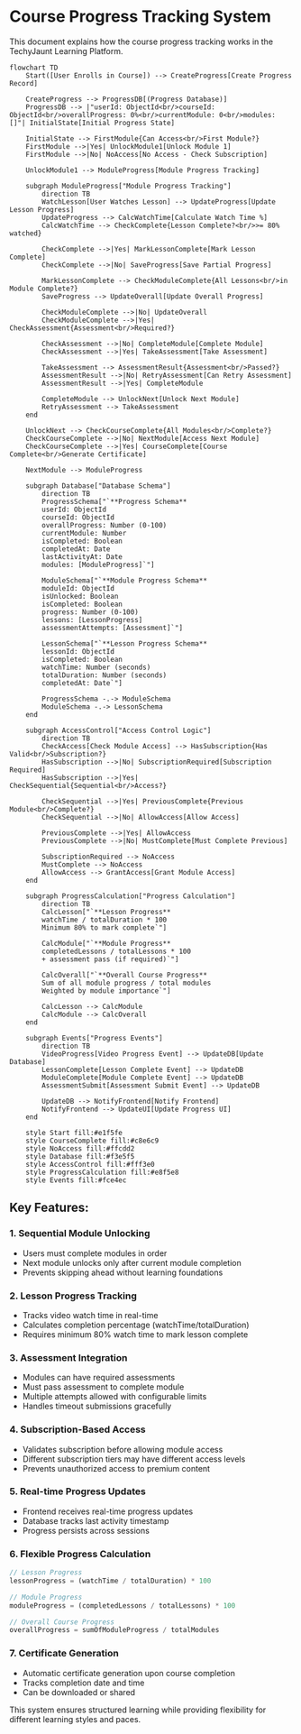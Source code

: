 # Course Progress Tracking System

This document explains how the course progress tracking works in the TechyJaunt Learning Platform.

```mermaid
flowchart TD
    Start([User Enrolls in Course]) --> CreateProgress[Create Progress Record]
    
    CreateProgress --> ProgressDB[(Progress Database)]
    ProgressDB --> |"userId: ObjectId<br/>courseId: ObjectId<br/>overallProgress: 0%<br/>currentModule: 0<br/>modules: []"| InitialState[Initial Progress State]
    
    InitialState --> FirstModule{Can Access<br/>First Module?}
    FirstModule -->|Yes| UnlockModule1[Unlock Module 1]
    FirstModule -->|No| NoAccess[No Access - Check Subscription]
    
    UnlockModule1 --> ModuleProgress[Module Progress Tracking]
    
    subgraph ModuleProgress["Module Progress Tracking"]
        direction TB
        WatchLesson[User Watches Lesson] --> UpdateProgress[Update Lesson Progress]
        UpdateProgress --> CalcWatchTime[Calculate Watch Time %]
        CalcWatchTime --> CheckComplete{Lesson Complete?<br/>>= 80% watched}
        
        CheckComplete -->|Yes| MarkLessonComplete[Mark Lesson Complete]
        CheckComplete -->|No| SaveProgress[Save Partial Progress]
        
        MarkLessonComplete --> CheckModuleComplete{All Lessons<br/>in Module Complete?}
        SaveProgress --> UpdateOverall[Update Overall Progress]
        
        CheckModuleComplete -->|No| UpdateOverall
        CheckModuleComplete -->|Yes| CheckAssessment{Assessment<br/>Required?}
        
        CheckAssessment -->|No| CompleteModule[Complete Module]
        CheckAssessment -->|Yes| TakeAssessment[Take Assessment]
        
        TakeAssessment --> AssessmentResult{Assessment<br/>Passed?}
        AssessmentResult -->|No| RetryAssessment[Can Retry Assessment]
        AssessmentResult -->|Yes| CompleteModule
        
        CompleteModule --> UnlockNext[Unlock Next Module]
        RetryAssessment --> TakeAssessment
    end
    
    UnlockNext --> CheckCourseComplete{All Modules<br/>Complete?}
    CheckCourseComplete -->|No| NextModule[Access Next Module]
    CheckCourseComplete -->|Yes| CourseComplete[Course Complete<br/>Generate Certificate]
    
    NextModule --> ModuleProgress
    
    subgraph Database["Database Schema"]
        direction TB
        ProgressSchema["`**Progress Schema**
        userId: ObjectId
        courseId: ObjectId
        overallProgress: Number (0-100)
        currentModule: Number
        isCompleted: Boolean
        completedAt: Date
        lastActivityAt: Date
        modules: [ModuleProgress]`"]
        
        ModuleSchema["`**Module Progress Schema**
        moduleId: ObjectId
        isUnlocked: Boolean
        isCompleted: Boolean
        progress: Number (0-100)
        lessons: [LessonProgress]
        assessmentAttempts: [Assessment]`"]
        
        LessonSchema["`**Lesson Progress Schema**
        lessonId: ObjectId
        isCompleted: Boolean
        watchTime: Number (seconds)
        totalDuration: Number (seconds)
        completedAt: Date`"]
        
        ProgressSchema -.-> ModuleSchema
        ModuleSchema -.-> LessonSchema
    end
    
    subgraph AccessControl["Access Control Logic"]
        direction TB
        CheckAccess[Check Module Access] --> HasSubscription{Has Valid<br/>Subscription?}
        HasSubscription -->|No| SubscriptionRequired[Subscription Required]
        HasSubscription -->|Yes| CheckSequential{Sequential<br/>Access?}
        
        CheckSequential -->|Yes| PreviousComplete{Previous Module<br/>Complete?}
        CheckSequential -->|No| AllowAccess[Allow Access]
        
        PreviousComplete -->|Yes| AllowAccess
        PreviousComplete -->|No| MustComplete[Must Complete Previous]
        
        SubscriptionRequired --> NoAccess
        MustComplete --> NoAccess
        AllowAccess --> GrantAccess[Grant Module Access]
    end
    
    subgraph ProgressCalculation["Progress Calculation"]
        direction TB
        CalcLesson["`**Lesson Progress**
        watchTime / totalDuration * 100
        Minimum 80% to mark complete`"] 
        
        CalcModule["`**Module Progress**
        completedLessons / totalLessons * 100
        + assessment pass (if required)`"]
        
        CalcOverall["`**Overall Course Progress**
        Sum of all module progress / total modules
        Weighted by module importance`"]
        
        CalcLesson --> CalcModule
        CalcModule --> CalcOverall
    end
    
    subgraph Events["Progress Events"]
        direction TB
        VideoProgress[Video Progress Event] --> UpdateDB[Update Database]
        LessonComplete[Lesson Complete Event] --> UpdateDB
        ModuleComplete[Module Complete Event] --> UpdateDB
        AssessmentSubmit[Assessment Submit Event] --> UpdateDB
        
        UpdateDB --> NotifyFrontend[Notify Frontend]
        NotifyFrontend --> UpdateUI[Update Progress UI]
    end
    
    style Start fill:#e1f5fe
    style CourseComplete fill:#c8e6c9
    style NoAccess fill:#ffcdd2
    style Database fill:#f3e5f5
    style AccessControl fill:#fff3e0
    style ProgressCalculation fill:#e8f5e8
    style Events fill:#fce4ec
```

## Key Features:

### 1. **Sequential Module Unlocking**
- Users must complete modules in order
- Next module unlocks only after current module completion
- Prevents skipping ahead without learning foundations

### 2. **Lesson Progress Tracking**
- Tracks video watch time in real-time
- Calculates completion percentage (watchTime/totalDuration)
- Requires minimum 80% watch time to mark lesson complete

### 3. **Assessment Integration**
- Modules can have required assessments
- Must pass assessment to complete module
- Multiple attempts allowed with configurable limits
- Handles timeout submissions gracefully

### 4. **Subscription-Based Access**
- Validates subscription before allowing module access
- Different subscription tiers may have different access levels
- Prevents unauthorized access to premium content

### 5. **Real-time Progress Updates**
- Frontend receives real-time progress updates
- Database tracks last activity timestamp
- Progress persists across sessions

### 6. **Flexible Progress Calculation**
```javascript
// Lesson Progress
lessonProgress = (watchTime / totalDuration) * 100

// Module Progress  
moduleProgress = (completedLessons / totalLessons) * 100

// Overall Course Progress
overallProgress = sumOfModuleProgress / totalModules
```

### 7. **Certificate Generation**
- Automatic certificate generation upon course completion
- Tracks completion date and time
- Can be downloaded or shared

This system ensures structured learning while providing flexibility for different learning styles and paces.
